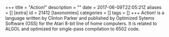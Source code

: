 +++
title = "Action!"
description = ""
date = 2017-06-09T22:05:21Z
aliases = []
[extra]
id = 21412
[taxonomies]
categories = []
tags = []
+++
Action! is a language written by Clinton Parker and published by Optimized Sytems Software (OSS) for the Atari 8-bit line of home computers.
It is related to ALGOL and optimized for single-pass compilation to 6502 code.

